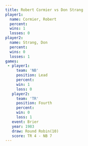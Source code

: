 ```yaml
---
title: Robert Cormier vs Don Strang
player1:               
  name: Cormier, Robert
  percent:             
  wins: 1              
  losses: 0            
player2:               
  name: Strang, Don    
  percent:             
  wins: 0              
  losses: 1            
games:
 - player1:        
     team: 'NB'    
     position: Lead
     percent:      
     win: 1        
     loss: 0       
   player2:          
     team: 'TR'      
     position: Fourth
     percent:        
     win: 0          
     loss: 1         
   event: Brier         
   year: 1983           
   draw: Round Robin(10)
   score: TR 4 - NB 7   
---
```

